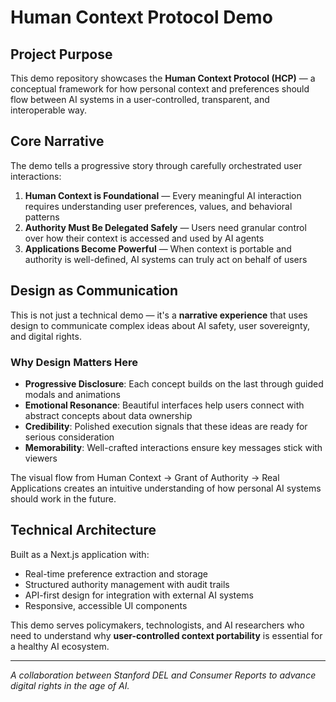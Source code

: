 # Human Context Protocol Demo

## Project Purpose

This demo repository showcases the **Human Context Protocol (HCP)** — a conceptual framework for how personal context and preferences should flow between AI systems in a user-controlled, transparent, and interoperable way.

## Core Narrative

The demo tells a progressive story through carefully orchestrated user interactions:

1. **Human Context is Foundational** — Every meaningful AI interaction requires understanding user preferences, values, and behavioral patterns
2. **Authority Must Be Delegated Safely** — Users need granular control over how their context is accessed and used by AI agents
3. **Applications Become Powerful** — When context is portable and authority is well-defined, AI systems can truly act on behalf of users

## Design as Communication

This is not just a technical demo — it's a **narrative experience** that uses design to communicate complex ideas about AI safety, user sovereignty, and digital rights.

### Why Design Matters Here

- **Progressive Disclosure**: Each concept builds on the last through guided modals and animations
- **Emotional Resonance**: Beautiful interfaces help users connect with abstract concepts about data ownership
- **Credibility**: Polished execution signals that these ideas are ready for serious consideration
- **Memorability**: Well-crafted interactions ensure key messages stick with viewers

The visual flow from Human Context → Grant of Authority → Real Applications creates an intuitive understanding of how personal AI systems should work in the future.

## Technical Architecture

Built as a Next.js application with:
- Real-time preference extraction and storage
- Structured authority management with audit trails
- API-first design for integration with external AI systems
- Responsive, accessible UI components

This demo serves policymakers, technologists, and AI researchers who need to understand why **user-controlled context portability** is essential for a healthy AI ecosystem.

---

*A collaboration between Stanford DEL and Consumer Reports to advance digital rights in the age of AI.*